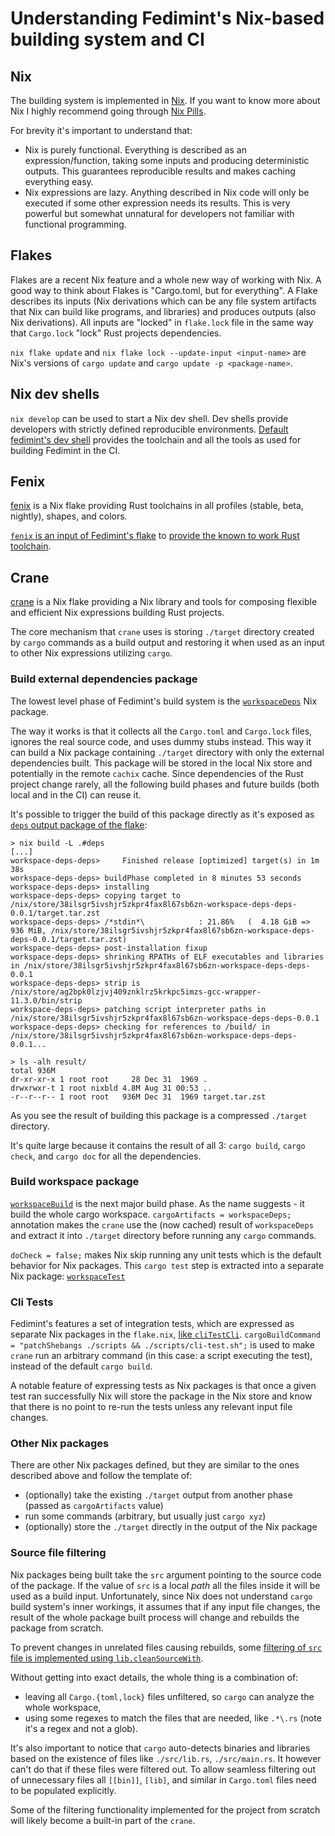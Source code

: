 # Understanding Fedimint's Nix-based building system and CI

## Nix

The building system is implemented in [Nix](https://nixos.org/). If you want to know more about Nix I highly recommend going through [Nix Pills](https://nixos.org/guides/nix-pills/why-you-should-give-it-a-try.html#idm140737320788880).

For brevity it's important to understand that:

* Nix is purely functional. Everything is described as an expression/function, taking some inputs and producing deterministic outputs. This guarantees reproducible results and makes caching everything easy.
* Nix expressions are lazy. Anything described in Nix code will only be executed if some other expression needs its results. This is very powerful but somewhat unnatural for developers not familiar with functional programming.

## Flakes

Flakes are a recent Nix feature and a whole new way of working with Nix. A good way to think about Flakes is "Cargo.toml, but for everything". A Flake describes its inputs (Nix derivations which can be any file system artifacts that Nix can build like programs, and libraries) and produces outputs (also Nix derivations). All inputs are "locked" in `flake.lock` file in the same way that `Cargo.lock` "lock" Rust projects dependencies. 

`nix flake update` and `nix flake lock --update-input <input-name>` are Nix's versions of `cargo update` and `cargo update -p <package-name>`.

## Nix dev shells

`nix develop` can be used to start a Nix dev shell. Dev shells provide developers with strictly defined reproducible environments. [Default fedimint's dev shell](https://github.com/fedimint/fedimint/blob/2a02caab33e97895ccffc24cd2b7eb445f1daa5f/flake.nix#L402) provides the toolchain and all the tools as used for building Fedimint in the CI. 

## Fenix

[fenix](https://github.com/nix-community/fenix) is a Nix flake providing Rust toolchains in all profiles (stable, beta, nightly), shapes, and colors.

[`fenix` is an input of Fedimint's flake](https://github.com/fedimint/fedimint/blob/2a02caab33e97895ccffc24cd2b7eb445f1daa5f/flake.nix#L7) to [provide the known to work Rust toolchain](https://github.com/fedimint/fedimint/blob/2a02caab33e97895ccffc24cd2b7eb445f1daa5f/flake.nix#L33).


## Crane

[crane](https://github.com/ipetkov/crane) is a Nix flake providing a Nix library and tools for composing flexible and efficient Nix expressions building Rust projects.

The core mechanism that `crane` uses is storing `./target` directory created by `cargo` commands as a build output and restoring it when used as an input to other Nix expressions utilizing `cargo`.

### Build external dependencies package

The lowest level phase of Fedimint's build system is the [`workspaceDeps`](https://github.com/fedimint/fedimint/blob/2a02caab33e97895ccffc24cd2b7eb445f1daa5f/flake.nix#L154) Nix package.

The way it works is that it collects all the `Cargo.toml` and `Cargo.lock` files, ignores the real source code, and uses dummy stubs instead. This way it can build a Nix package containing `./target` directory with only the external dependencies built. This package will be stored in the local Nix store and potentially in the remote `cachix` cache. Since dependencies of the Rust project change rarely, all the following build phases and future builds (both local and in the CI) can reuse it.

It's possible to trigger the build of this package directly as it's exposed as [`deps` output package of the flake](https://github.com/fedimint/fedimint/blob/2a02caab33e97895ccffc24cd2b7eb445f1daa5f/flake.nix#L372):

```
> nix build -L .#deps
[...]
workspace-deps-deps>     Finished release [optimized] target(s) in 1m 38s
workspace-deps-deps> buildPhase completed in 8 minutes 53 seconds
workspace-deps-deps> installing
workspace-deps-deps> copying target to /nix/store/38ilsgr5ivshjr5zkpr4fax8l67sb6zn-workspace-deps-deps-0.0.1/target.tar.zst
workspace-deps-deps> /*stdin*\            : 21.86%   (  4.18 GiB =>    936 MiB, /nix/store/38ilsgr5ivshjr5zkpr4fax8l67sb6zn-workspace-deps-deps-0.0.1/target.tar.zst)
workspace-deps-deps> post-installation fixup
workspace-deps-deps> shrinking RPATHs of ELF executables and libraries in /nix/store/38ilsgr5ivshjr5zkpr4fax8l67sb6zn-workspace-deps-deps-0.0.1
workspace-deps-deps> strip is /nix/store/ag2bpk0lzjvj409znklrz5krkpc5imzs-gcc-wrapper-11.3.0/bin/strip
workspace-deps-deps> patching script interpreter paths in /nix/store/38ilsgr5ivshjr5zkpr4fax8l67sb6zn-workspace-deps-deps-0.0.1
workspace-deps-deps> checking for references to /build/ in /nix/store/38ilsgr5ivshjr5zkpr4fax8l67sb6zn-workspace-deps-deps-0.0.1...

> ls -alh result/
total 936M
dr-xr-xr-x 1 root root     28 Dec 31  1969 .
drwxrwxr-t 1 root nixbld 4.8M Aug 31 00:53 ..
-r--r--r-- 1 root root   936M Dec 31  1969 target.tar.zst
```

As you see the result of building this package is a compressed `./target` directory.

It's quite large because it contains the result of all 3: `cargo build`, `cargo check`, and `cargo doc` for all the dependencies.

### Build workspace package

[`workspaceBuild`](https://github.com/fedimint/fedimint/blob/2a02caab33e97895ccffc24cd2b7eb445f1daa5f/flake.nix#L192) is the next major build phase. As the name suggests - it build the whole cargo workspace. `cargoArtifacts = workspaceDeps;` annotation makes the `crane` use the (now cached) result of `workspaceDeps` and extract it into `./target` directory before running any `cargo` commands.

`doCheck = false;` makes Nix skip running any unit tests which is the default behavior for Nix packages. This `cargo test` step is extracted into a separate Nix package: [`workspaceTest`](https://github.com/fedimint/fedimint/blob/2a02caab33e97895ccffc24cd2b7eb445f1daa5f/flake.nix#L198)


### Cli Tests

Fedimint's features a set of integration tests, which are expressed as separate Nix packages in the `flake.nix`, [like `cliTestCli`](https://github.com/fedimint/fedimint/blob/2a02caab33e97895ccffc24cd2b7eb445f1daa5f/flake.nix#L223). `cargoBuildCommand = "patchShebangs ./scripts && ./scripts/cli-test.sh";` is used to make `crane` run an arbitrary command (in this case: a script executing the test), instead of the default `cargo build`.

A notable feature of expressing tests as Nix packages is that once a given test ran successfully Nix will store the package in the Nix store and know that there is no point to re-run the tests unless any relevant input file changes.

### Other Nix packages

There are other Nix packages defined, but they are similar to the ones described above and follow the template of:

* (optionally) take the existing `./target` output from another phase (passed as `cargoArtifacts` value)
* run some commands (arbitrary, but usually just `cargo xyz`)
* (optionally) store the `./target` directly in the output of the Nix package


### Source file filtering

Nix packages being built take the `src` argument pointing to the source code of the package. If the value of `src` is a local *path* all the files inside it will be used as a build input. Unfortunately, since Nix does not understand `cargo` build system's inner workings, it assumes that if any input file changes, the result of the whole package built process will change and rebuilds the package from scratch.

To prevent changes in unrelated files causing rebuilds, some [filtering of `src` file is implemented using `lib.cleanSourceWith`](https://github.com/fedimint/fedimint/blob/dabd9e46a7049f725b2c26126db01c8e250e54c9/flake.nix#L103).

Without getting into exact details, the whole thing is a combination of:

* leaving all `Cargo.{toml,lock}` files unfiltered, so `cargo` can analyze the whole workspace,
* using some regexes to match the files that are needed, like `.*\.rs` (note it's a regex and not a glob).

It's also important to notice that `cargo` auto-detects binaries and libraries based on the existence of files like `./src/lib.rs`, `./src/main.rs`. It however can't do that if these files were filtered out. To allow seamless filtering out of unnecessary files all `[[bin]]`, `[lib]`, and similar in `Cargo.toml` files need to be populated explicitly.

Some of the filtering functionality implemented for the project from scratch will likely become a built-in part of the `crane`. 
